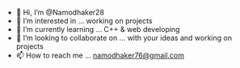 - 👋 Hi, I’m @Namodhaker28
- 👀 I’m interested in ... working on projects
- 🌱 I’m currently learning ... C++ & web developing
- 💞️ I’m looking to collaborate on ... with your ideas and working on projects
- 📫 How to reach me ... namodhaker76@gmail.com

<!---
Namodhaker28/Namodhaker28 is a ✨ special ✨ repository because its `README.md` (this file) appears on your GitHub profile.
You can click the Preview link to take a look at your changes.
--->
